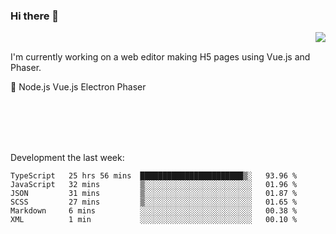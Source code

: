 ### Hi there 👋

<img align="right" src="https://github-readme-stats.vercel.app/api?username=jasonpanggo"/>

<br>
<p align="left">
I'm currently working on a web editor making H5 pages using Vue.js and Phaser.
</p>
<p align="left">
📖 Node.js Vue.js Electron Phaser
</p>
<br>
<br>
<br>
<br>

Development the last week:
<!--START_SECTION:waka-->

```text
TypeScript   25 hrs 56 mins  ███████████████████████▒░   93.96 %
JavaScript   32 mins         ▒░░░░░░░░░░░░░░░░░░░░░░░░   01.96 %
JSON         31 mins         ▒░░░░░░░░░░░░░░░░░░░░░░░░   01.87 %
SCSS         27 mins         ▒░░░░░░░░░░░░░░░░░░░░░░░░   01.65 %
Markdown     6 mins          ░░░░░░░░░░░░░░░░░░░░░░░░░   00.38 %
XML          1 min           ░░░░░░░░░░░░░░░░░░░░░░░░░   00.10 %
```

<!--END_SECTION:waka-->

<!--
**JASONPANGGO/jasonpanggo** is a ✨ _special_ ✨ repository because its `README.md` (this file) appears on your GitHub profile.

Here are some ideas to get you started:

- 🔭 I’m currently working on ...
- 🌱 I’m currently learning ...
- 👯 I’m looking to collaborate on ...
- 🤔 I’m looking for help with ...
- 💬 Ask me about ...
- 📫 How to reach me: ...
- 😄 Pronouns: ...
- ⚡ Fun fact: ...
-->
